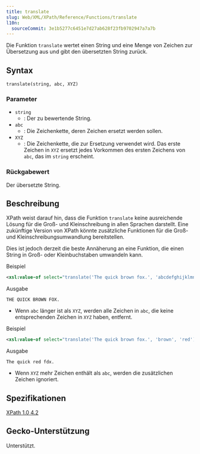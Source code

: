 ```yaml
---
title: translate
slug: Web/XML/XPath/Reference/Functions/translate
l10n:
  sourceCommit: 3e1b5277c6451e7d27ab628f23fb9702947a7a7b
---
```


Die Funktion `translate` wertet einen String und eine Menge von Zeichen zur Übersetzung aus und gibt den übersetzten String zurück.

## Syntax

```plain
translate(string, abc, XYZ)
```

### Parameter

- `string`
  - : Der zu bewertende String.
- `abc`
  - : Die Zeichenkette, deren Zeichen ersetzt werden sollen.
- `XYZ`
  - : Die Zeichenkette, die zur Ersetzung verwendet wird. Das erste Zeichen in `XYZ` ersetzt jedes Vorkommen des ersten Zeichens von `abc`, das im `string` erscheint.

### Rückgabewert

Der übersetzte String.

## Beschreibung

XPath weist darauf hin, dass die Funktion `translate` keine ausreichende Lösung für die Groß- und Kleinschreibung in allen Sprachen darstellt. Eine zukünftige Version von XPath könnte zusätzliche Funktionen für die Groß- und Kleinschreibungsumwandlung bereitstellen.

Dies ist jedoch derzeit die beste Annäherung an eine Funktion, die einen String in Groß- oder Kleinbuchstaben umwandeln kann.

Beispiel

```xml
<xsl:value-of select="translate('The quick brown fox.', 'abcdefghijklmnopqrstuvwxyz', 'ABCDEFGHIJKLMNOPQRSTUVWXYZ')" />
```

Ausgabe

```plain
THE QUICK BROWN FOX.
```

- Wenn `abc` länger ist als `XYZ`, werden alle Zeichen in `abc`, die keine entsprechenden Zeichen in `XYZ` haben, entfernt.

Beispiel

```xml
<xsl:value-of select="translate('The quick brown fox.', 'brown', 'red')" />
```

Ausgabe

```plain
The quick red fdx.
```

- Wenn `XYZ` mehr Zeichen enthält als `abc`, werden die zusätzlichen Zeichen ignoriert.

## Spezifikationen

[XPath 1.0 4.2](https://www.w3.org/TR/1999/REC-xpath-19991116/#function-translate)

## Gecko-Unterstützung

Unterstützt.
